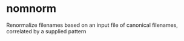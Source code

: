 # nomnorm
Renormalize filenames based on an input file of canonical filenames, correlated by a supplied pattern
